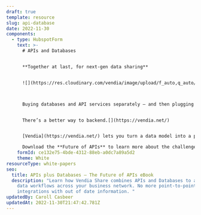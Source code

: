 ```yaml
---
draft: true
template: resource
slug: api-database
date: 2022-11-30
components:
  - type: HubspotForm
    text: >-
      # APIs and Databases


      **Together at last, for next-gen data sharing**


      ![](https://res.cloudinary.com/vendia/image/upload/f_auto,q_auto/c_fill,w_1200/v1669844608/frame_sqytcq.webp)



      Buying databases and API services separately – and then plugging them together yourself is costly, error-prone, time-consuming, and requires a team. To make matters worse, the biggest weakness of API services today is that they can’t “remember” anything, which makes managing shared data even more difficult.


      There’s a better way to backend.[](https://vendia.net/)


      [Vendia](https://vendia.net/) lets you turn a data model into a production-grade, fault-tolerant, scalable, cloud-hosted Smart API in under 10 minutes – with 100% of your database and file storage needs to be included – for no additional effort.

      Download the **Future of APIs** to learn more about the challenges of building modern data-sharing solutions with traditional APIs, and how to overcome them rapidly.
    formId: ce132e75-4bde-4312-88eb-a0dc7a89a5d2
    theme: White
resourceType: white-papers
seo:
  title: APIs plus Databases – The Future of APIs eBook
  description: "Learn how Vendia Share combines APIs and Databases to automate
    data workflows across your business network. No more point-to-point
    integrations with out of date information. "
updatedBy: Caroll Casbeer
updatedAt: 2022-11-30T21:47:42.781Z
---
```

